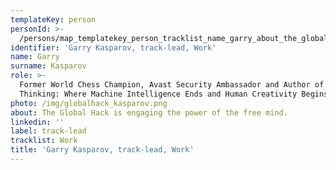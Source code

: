 ```yaml
---
templateKey: person
personId: >-
  /persons/map_templatekey_person_tracklist_name_garry_about_the_global_hack_is_engaging_the_power_of_the_free_mind-_personid_slug_photo_img_garry_kodukale-png_label_track-lead_role_former_world_chess_champion/
identifier: 'Garry Kasparov, track-lead, Work'
name: Garry
surname: Kasparov
role: >-
  Former World Chess Champion, Avast Security Ambassador and Author of Deep
  Thinking: Where Machine Intelligence Ends and Human Creativity Begins
photo: /img/globalhack_kasparov.png
about: The Global Hack is engaging the power of the free mind.
linkedin: ''
label: track-lead
tracklist: Work
title: 'Garry Kasparov, track-lead, Work'
---
```

